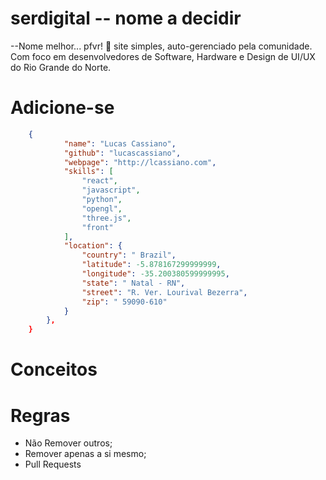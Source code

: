 # serdigital -- nome a decidir
--Nome melhor... pfvr! 🚨
site simples, auto-gerenciado pela comunidade. Com foco em desenvolvedores de Software, Hardware e Design de UI/UX do Rio Grande do Norte.

# Adicione-se
```json
    {
            "name": "Lucas Cassiano",
            "github": "lucascassiano",
            "webpage": "http://lcassiano.com",
            "skills": [
                "react",
                "javascript",
                "python",
                "opengl",
                "three.js",
                "front"
            ],
            "location": {
                "country": " Brazil",
                "latitude": -5.878167299999999,
                "longitude": -35.200380599999995,
                "state": " Natal - RN",
                "street": "R. Ver. Lourival Bezerra",
                "zip": " 59090-610"
            }
        },
    }
```
# Conceitos

# Regras
* Não Remover outros;
* Remover apenas a si mesmo;
* Pull Requests
